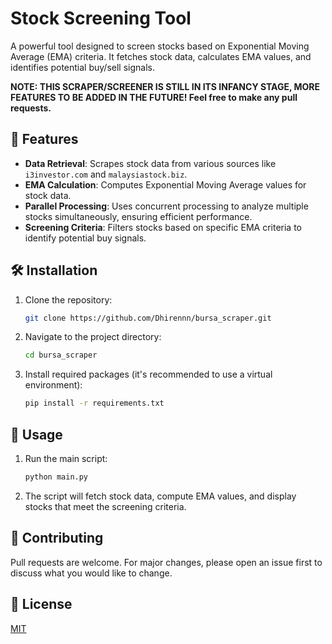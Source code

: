 # Stock Screening Tool

A powerful tool designed to screen stocks based on Exponential Moving Average (EMA) criteria. It fetches stock data, calculates EMA values, and identifies potential buy/sell signals.

**NOTE: THIS SCRAPER/SCREENER IS STILL IN ITS INFANCY STAGE, MORE FEATURES TO BE ADDED IN THE FUTURE!
Feel free to make any pull requests.**

## 🌟 Features

- **Data Retrieval**: Scrapes stock data from various sources like `i3investor.com` and `malaysiastock.biz`.
- **EMA Calculation**: Computes Exponential Moving Average values for stock data.
- **Parallel Processing**: Uses concurrent processing to analyze multiple stocks simultaneously, ensuring efficient performance.
- **Screening Criteria**: Filters stocks based on specific EMA criteria to identify potential buy signals.

## 🛠 Installation

1. Clone the repository:
   ```bash
   git clone https://github.com/Dhirennn/bursa_scraper.git
   ```
2. Navigate to the project directory:
   ```bash
   cd bursa_scraper
   ```
3. Install required packages (it's recommended to use a virtual environment):
   ```bash
   pip install -r requirements.txt
   ```

## 🚀 Usage

1. Run the main script:
   ```bash
   python main.py
   ```
   
2. The script will fetch stock data, compute EMA values, and display stocks that meet the screening criteria.

## 🤝 Contributing

Pull requests are welcome. For major changes, please open an issue first to discuss what you would like to change.

## 📜 License

[MIT](https://github.com/Dhirennn/bursa_scraper/blob/main/LICENSE)











